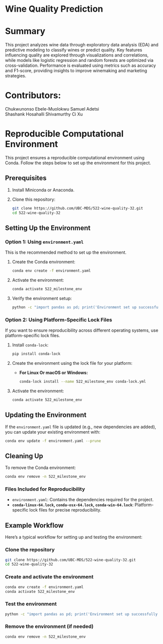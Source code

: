# Wine Quality Prediction

# Summary
This project analyzes wine data through exploratory data analysis (EDA) and predictive modeling to classify wines or predict quality. Key features influencing quality are explored through visualizations and correlations, while models like logistic regression and random forests are optimized via cross-validation. Performance is evaluated using metrics such as accuracy and F1-score, providing insights to improve winemaking and marketing strategies.

# Contributors:
Chukwunonso Ebele-Muolokwu 
Samuel Adetsi  
Shashank Hosahalli Shivamurthy
Ci Xu  


# Reproducible Computational Environment

This project ensures a reproducible computational environment using Conda. Follow the steps below to set up the environment for this project.

## Prerequisites

1. Install Miniconda or Anaconda.
2. Clone this repository:

    ```bash
    git clone https://github.com/UBC-MDS/522-wine-quality-32.git
    cd 522-wine-quality-32
    ```

## Setting Up the Environment

### Option 1: Using `environment.yaml`

This is the recommended method to set up the environment.

1. Create the Conda environment:

    ```bash
    conda env create -f environment.yaml
    ```

2. Activate the environment:

    ```bash
    conda activate 522_milestone_env
    ```

3. Verify the environment setup:

    ```bash
    python -c "import pandas as pd; print('Environment set up successfully!')"
    ```

### Option 2: Using Platform-Specific Lock Files

If you want to ensure reproducibility across different operating systems, use platform-specific lock files.

1. Install `conda-lock`:

    ```bash
    pip install conda-lock
    ```

2. Create the environment using the lock file for your platform:
   - **For Linux Or macOS or Windows:**

     ```bash
     conda-lock install --name 522_milestone_env conda-lock.yml
     ```

3. Activate the environment:

    ```bash
    conda activate 522_milestone_env
    ```

## Updating the Environment

If the `environment.yaml` file is updated (e.g., new dependencies are added), you can update your existing environment with:

```bash
conda env update -f environment.yaml --prune
```

## Cleaning Up

To remove the Conda environment:

```bash
conda env remove -n 522_milestone_env
```

### Files Included for Reproducibility

- `environment.yaml`: Contains the dependencies required for the project.
- **`conda-linux-64.lock`, `conda-osx-64.lock`, `conda-win-64.lock`**: Platform-specific lock files for precise reproducibility.

## Example Workflow

Here’s a typical workflow for setting up and testing the environment:

### Clone the repository

```bash
git clone https://github.com/UBC-MDS/522-wine-quality-32.git
cd 522-wine-quality-32
```

### Create and activate the environment
```bash
conda env create -f environment.yaml
conda activate 522_milestone_env
```

### Test the environment
```bash
python -c "import pandas as pd; print('Environment set up successfully!')"
```

### Remove the environment (if needed)
```bash
conda env remove -n 522_milestone_env
```

